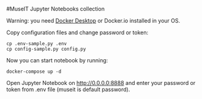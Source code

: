 #MuseIT Jupyter Notebooks collection

Warning: you need [Docker Desktop](https://www.docker.com/products/docker-desktop/) or Docker.io installed in your OS.

Copy configuration files and change password or token:
```
cp .env-sample.py .env
cp config-sample.py config.py
```
Now you can start notebook by running:
```
docker-compose up -d
```
Open Jupyter Notebook on http://0.0.0.0:8888 and enter your password or token from .env file (museit is default password).
